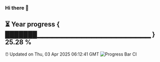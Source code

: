 ### Hi there 👋
⏳ Year progress { ███████▁▁▁▁▁▁▁▁▁▁▁▁▁▁▁▁▁▁▁▁▁▁▁ } 25.28 %
---
⏰ Updated on Thu, 03 Apr 2025 06:12:41 GMT
![Progress Bar CI](https://github.com/Moyi321/Moyi321/workflows/Progress%20Bar%20CI/badge.svg)
